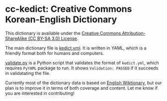 # cc-kedict: Creative Commons Korean-English Dictionary 

This dictionary is available under the [Creative Commons Attribution-ShareAlike (CC BY-SA 3.0) License](https://creativecommons.org/licenses/by-sa/3.0/).

The main dictionary file is [kedict.yml](kecit.yml). It is written in YAML, which is a friendly format both for humans and computers.

[validate.py](validate.py) is a Python script that validates the format of `kedict.yml`, which requires `PyYAML` package to run.  It shows `Validation: PASSED` if it succeeds in validatating the file.

Currently most of the dictionary data is based on [English Wiktionary](https://en.wiktionary.org/), but our plan is to improve it in terms of both coverage and content. Let me know if you are interested in contributing!

